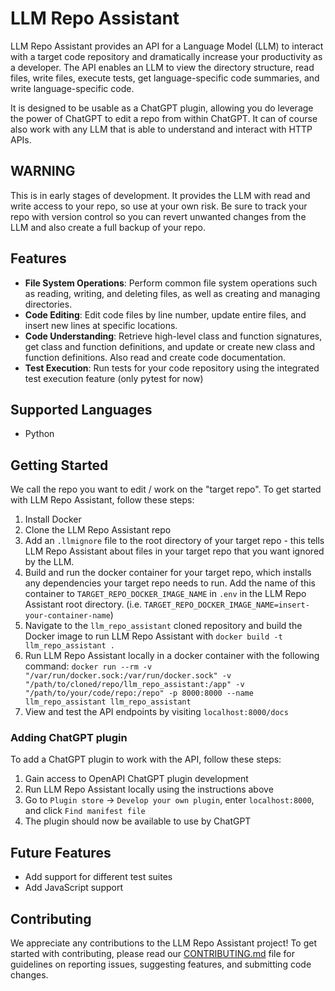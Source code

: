 # LLM Repo Assistant

LLM Repo Assistant provides an API for a Language Model (LLM) to interact with
a target code repository and dramatically increase your productivity as a developer.
The API enables an LLM to view the directory structure, read files, write files,
execute tests, get language-specific code summaries, and write language-specific
code.

It is designed to be usable as a ChatGPT plugin, allowing you do leverage the
power of ChatGPT to edit a repo from within ChatGPT. It can of course also
work with any LLM that is able to understand and interact with HTTP APIs.

## WARNING

This is in early stages of development. It provides the LLM with read
and write access to your repo, so use at your own risk. Be sure to track your
repo with version control so you can revert unwanted changes from the LLM and
also create a full backup of your repo.

## Features

- **File System Operations**: Perform common file system operations such as
reading, writing, and deleting files, as well as creating and managing directories.
- **Code Editing**: Edit code files by line number, update entire files, and
insert new lines at specific locations.
- **Code Understanding**: Retrieve high-level class and function signatures,
get class and function definitions, and update or create new class and function definitions.
Also read and create code documentation.
- **Test Execution**: Run tests for your code repository using the integrated
test execution feature (only pytest for now)

## Supported Languages

- Python

## Getting Started

We call the repo you want to edit / work on the "target repo".
To get started with LLM Repo Assistant, follow these steps:

1. Install Docker
2. Clone the LLM Repo Assistant repo
3. Add an `.llmignore` file to the root directory of your target repo - this tells
LLM Repo Assistant about files in your target repo that you want ignored by the LLM.
4. Build and run the docker container for your target repo, which installs any dependencies
your target repo needs to run. Add the name of this container to `TARGET_REPO_DOCKER_IMAGE_NAME` in `.env`
in the LLM Repo Assistant root directory. (i.e. `TARGET_REPO_DOCKER_IMAGE_NAME=insert-your-container-name`)
5. Navigate to the `llm_repo_assistant` cloned repository and build the
Docker image to run LLM Repo Assistant with `docker build -t llm_repo_assistant .`
6. Run LLM Repo Assistant locally in a docker container with the following command:
`docker run --rm -v "/var/run/docker.sock:/var/run/docker.sock" -v "/path/to/cloned/repo/llm_repo_assistant:/app" -v "/path/to/your/code/repo:/repo" -p 8000:8000 --name llm_repo_assistant llm_repo_assistant`
7. View and test the API endpoints by visiting `localhost:8000/docs`

### Adding ChatGPT plugin

To add a ChatGPT plugin to work with the API, follow these steps:

1. Gain access to OpenAPI ChatGPT plugin development
2. Run LLM Repo Assistant locally using the instructions above
3. Go to `Plugin store` -> `Develop your own plugin`, enter `localhost:8000`,
and click `Find manifest file`
4. The plugin should now be available to use by ChatGPT

## Future Features

- Add support for different test suites
- Add JavaScript support

## Contributing

We appreciate any contributions to the LLM Repo Assistant project! To get started with contributing, please read our [CONTRIBUTING.md](CONTRIBUTING.md) file for guidelines on reporting issues, suggesting features, and submitting code changes.
